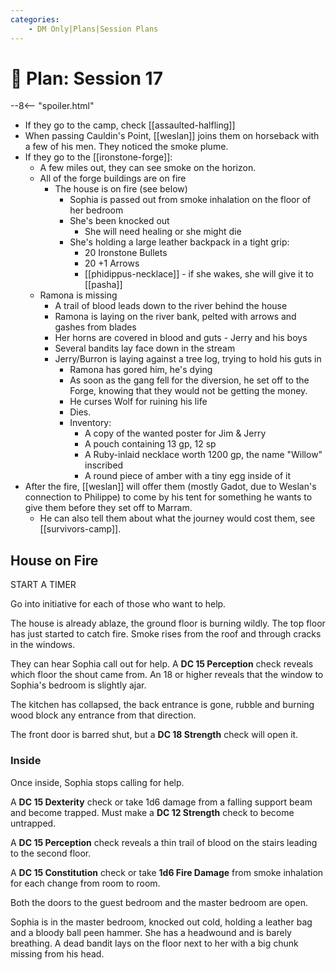 ```yaml
---
categories:
    - DM Only|Plans|Session Plans
---
```


# 🔐 Plan: Session 17

--8<-- "spoiler.html"

- If they go to the camp, check [[assaulted-halfling]]
- When passing Cauldin's Point, [[weslan]] joins them on horseback with a few of his men. They noticed the smoke plume.
- If they go to the [[ironstone-forge]]:
  - A few miles out, they can see smoke on the horizon.
  - All of the forge buildings are on fire
    - The house is on fire (see below)
      - Sophia is passed out from smoke inhalation on the floor of her bedroom
      - She's been knocked out
        - She will need healing or she might die
      - She's holding a large leather backpack in a tight grip:
        - 20 Ironstone Bullets
        - 20 +1 Arrows
        - [[phidippus-necklace]] - if she wakes, she will give it to [[pasha]]
  - Ramona is missing
    - A trail of blood leads down to the river behind the house
    - Ramona is laying on the river bank, pelted with arrows and gashes from blades
    - Her horns are covered in blood and guts - Jerry and his boys
    - Several bandits lay face down in the stream
    - Jerry/Burron is laying against a tree log, trying to hold his guts in
      - Ramona has gored him, he's dying
      - As soon as the gang fell for the diversion, he set off to the Forge, knowing that they would not be getting the money.
      - He curses Wolf for ruining his life
      - Dies.
      - Inventory:
        - A copy of the wanted poster for Jim & Jerry
        - A pouch containing 13 gp, 12 sp
        - A Ruby-inlaid necklace worth 1200 gp, the name "Willow" inscribed
        - A round piece of amber with a tiny egg inside of it
- After the fire, [[weslan]] will offer them (mostly Gadot, due to Weslan's connection to Philippe) to come by his tent for something he wants to give them before they set off to Marram.
  - He can also tell them about what the journey would cost them, see [[survivors-camp]].

## House on Fire

START A TIMER

Go into initiative for each of those who want to help.

The house is already ablaze, the ground floor is burning wildly. The top floor has just started to catch fire. Smoke rises from the roof and through cracks in the windows.

They can hear Sophia call out for help. A **DC 15 Perception** check reveals which floor the shout came from. An 18 or higher reveals that the window to Sophia's bedroom is slightly ajar.

The kitchen has collapsed, the back entrance is gone, rubble and burning wood block any entrance from that direction.

The front door is barred shut, but a **DC 18 Strength** check will open it.

### Inside

Once inside, Sophia stops calling for help.

A **DC 15 Dexterity** check or take 1d6 damage from a falling support beam and become trapped. Must make a **DC 12 Strength** check to become untrapped.

A **DC 15 Perception** check reveals a thin trail of blood on the stairs leading to the second floor.

A **DC 15 Constitution** check or take **1d6 Fire Damage** from smoke inhalation for each change from room to room.

Both the doors to the guest bedroom and the master bedroom are open.

Sophia is in the master bedroom, knocked out cold, holding a leather bag and a bloody ball peen hammer. She has a headwound and is barely breathing. A dead bandit lays on the floor next to her with a big chunk missing from his head.
